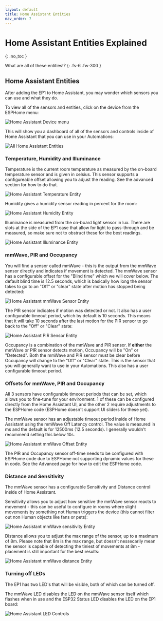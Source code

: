 ```yaml
---
layout: default
title: Home Assistant Entities
nav_order: 7
---
```


# Home Assistant Entities Explained

{: .no_toc }

What are all of these entities!?
{: .fs-6 .fw-300 }

## Home Assistant Entities

After adding the EP1 to Home Assistant, you may wonder which sensors you can use and what they do.

To view all of the sensors and entities, click on the device from the ESPHome menu:

![Home Assistant Device menu](images/home-assistant-devices.png)

This will show you a dashboard of all of the sensors and controls inside of Home Assistant that you can use in your Automations:

![All Home Assistant Entities](images/home-assistant-entities-overview.png)

### Temperature, Humidity and Illuminance

Temperature is the current room temperature as measured by the on-board temperature sensor and is given in celsius. This sensor supports a configureable offset allowing you to adjust the reading. See the advanced section for how to do that.

![Home Assistant Temperature Entity](images/home-assistant-entities-temperature.jpg)

Humidity gives a humidity sensor reading in percent for the room:

![Home Assistant Humidity Entity](images/home-assistant-entities-humidity.jpg)

Illuminance is measured from the on-board light sensor in lux. There are slots at the side of the EP1 case that allow for light to pass-through and be measured, so make sure not to obstruct these for the best readings.

![Home Assistant Illuminance Entity](images/home-assistant-entities-illuminance.jpg)

### mmWave, PIR and Occupancy

You will find a sensor called mmWave - this is the output from the mmWave sensor directly and indicates if movement is detected. The mmWave sensor has a configurable offset for the "Blind time" which we will cover below. The default blind time is 12.5 seconds, which is basically how long the sensor takes to go to an "Off" or "clear" state after motion has stopped being detected:

![Home Assistant mmWave Sensor Entity](images/home-assistant-entities-mmwave.jpg)

The PIR sensor indicates if motion was detected or not. It also has a user configurable timeout period, which by default is 10 seconds. This means that it will take 10 seconds after the last motion for the PIR sensor to go back to the "Off" or "Clear" state:

![Home Assistant PIR Sensor Entity](images/home-assistant-entities-pir.jpg)

Occupancy is a combination of the mmWave and PIR sensor. If **either** the mmWave or PIR sensor detects motion, Occupancy will be "On" or "Detected". Both the mmWave and PIR sensor must be clear before Occupancy will change to the "Off" or "Clear" state. This is the sensor that you will generally want to use in your Automations. This also has a user configurable timeout period.

### Offsets for mmWave, PIR and Occupancy

All 3 sensors have configurable timeout periods that can be set, which allows you to fine-tune for your environment. 1 of these can be configured directly from the Home Assistant UI, and the other 2 require adjustments to the ESPHome code (ESPHome doesn't support UI sliders for these yet).

The mmWave sensor has an adjustable timeout period inside of Home Assistant using the mmWave Off Latency control. The value is measured in ms and the default is for 12500ms (12.5 seconds). I generally wouldn't recommend setting this below 10s.

![Home Assistant mmWave Offset Entity](images/home-assistant-entities-mmwave-offset.jpg)

The PIR and Occupancy sensor off-time needs to be configured with ESPHome code due to ESPHome not supporting dynamic values for these in code. See the Advanced page for how to edit the ESPHome code.

### Distance and Sensitivity

The mmWave sensor has a configurable Sensitivity and Distance control inside of Home Assistant.

Sensitivity allows you to adjust how sensitive the mmWave sensor reacts to movement - this can be useful to configure in rooms where slight movements by something not Human triggers the device (this cannot filter out non Human objects like fans or pets):

![Home Assistant mmWave sensitivity Entity](images/home-assistant-entities-mmwave-sensitivity.jpg)

Distance allows you to adjust the max range of the sensor, up to a maximum of 8m. Please note that 8m is the max range, but doesn't nessecarily mean the sensor is capable of detecting the tiniest of movements at 8m - placement is still important for the best results:

![Home Assistant mmWave distance Entity](images/home-assistant-entities-mmwave-distance.jpg)

### Turning off LEDs

The EP1 has two LED's that will be visible, both of which can be turned off.

The mmWave LED disables the LED on the mmWave sensor itself which flashes when in use and the ESP32 Status LED disables the LED on the EP1 board:

![Home Assistant LED Controls](images/home-assistant-entities-led-controls.jpg)

<script>
const toggleDarkMode = document.querySelector('.js-toggle-dark-mode');

jtd.addEvent(toggleDarkMode, 'click', function(){
  if (jtd.getTheme() === 'dark') {
    jtd.setTheme('light');
    toggleDarkMode.textContent = 'Preview dark color scheme';
  } else {
    jtd.setTheme('dark');
    toggleDarkMode.textContent = 'Return to the light side';
  }
});
</script>
